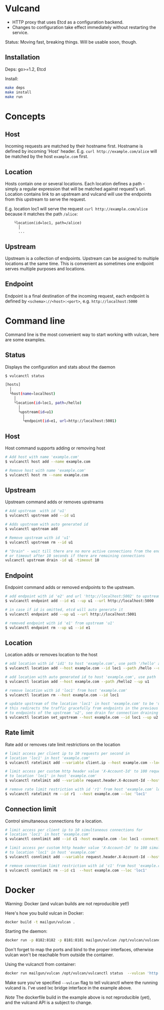 Vulcand
=======

* HTTP proxy that uses Etcd as a configuration backend.
* Changes to configuration take effect immediately without restarting the service.

Status: Moving fast, breaking things. Will be usable soon, though.

Installation
------------

Deps: go>=1.2, Etcd

Install: 

```bash
make deps
make install
make run
```

Concepts
========

Host
----

Incoming requests are matched by their hostname first. Hostname is defined by incoming 'Host' header.
E.g. `curl http://example.com/alice` will be matched by the host `example.com` first.

Location
--------
Hosts contain one or several locations. Each location defines a path - simply a regular expression that will be matched against request's url.
Location contains link to an upstream and vulcand will use the endpoints from this upstream to serve the request.

E.g. location loc1 will serve the request `curl http://example.com/alice` because it matches the path `/alice`:

```
    └location(id=loc1, path=/alice)
      │
      ...
```


Upstream
---------

Upstream is a collection of endpoints. Upstream can be assigned to multiple locations at the same time. This is convenient as sometimes one endpoint serves multiple 
purposes and locations.


Endpoint
---------

Endpoint is a final destination of the incoming request, each endpoint is defined by `<schema>://<host>:<port>`, e.g. `http://localhost:5000`


Command line
============

Command line is the most convenient way to start working with vulcan, here are some examples. 

Status
------

Displays the configuration and stats about the daemon

```bash 
$ vulcanctl status

[hosts]
  │
  └host(name=localhost)
    │
    └location(id=loc1, path=/hello)
      │
      └upstream(id=u1)
        │
        └endpoint(id=e1, url=http://localhost:5001)
```

Host
----

Host command supports adding or removing host

```bash
# Add host with name 'example.com'
$ vulcanctl host add --name example.com

# Remove host with name 'example.com'
$ vulcanctl host rm --name example.com
```

Upstream
--------

Upstream command adds or removes upstreams

```bash
# Add upstream  with id 'u1'
$ vulcanctl upstream add --id u1

# Adds upstream with auto generated id
$ vulcanctl upstream add 

# Remove upstream with id 'u1'
$ vulcanctl upstream rm --id u1

# "Drain" - wait till there are no more active connections from the endpoints of the upstream 'u1'
# or timeout after 10 seconds if there are remaining connections
vulcanctl upstream drain -id u1 -timeout 10
```

Endpoint
--------

Endpoint command adds or removed endpoints to the upstream.

```bash
# add endpoint with id 'e2' and url 'http://localhost:5002' to upstream with id 'u1'
$ vulcanctl endpoint add --id e1 --up u1 --url http://localhost:5000 

# in case if id is omitted, etcd will auto generate it
$ vulcanctl endpoint add --up u1 --url http://localhost:5001 

# removed endpoint with id 'e1' from upstream 'u1'
$ vulcanctl endpoint rm --up u1 --id e1 
```

Location
--------

Location adds or removes location to the host

```bash
# add location with id 'id1' to host 'example.com', use path '/hello' and upstream 'u1'
$ vulcanctl location add --host example.com --id loc1 --path /hello --up u1 

# add location with auto generated id to host 'example.com', use path '/hello2' and upstream 'u1'
$ vulcanctl location add --host example.com --path /hello2 --up u1 

# remove location with id 'loc1' from host 'example.com'
$ vulcanctl location rm --host example.com --id loc1 

# update upstream of the location 'loc1' in host 'example.com' to be 'u2'
# this redirects the traffic gracefully from endpoints in the previous upstream
# to endpoints of the upstream 'u2', see drain for connection draining
$ vulcanctl location set_upstream --host example.com --id loc1 --up u2
```

Rate limit
----------

Rate add or removes rate limit restrictions on the location

```bash
# limit access per client ip to 10 requests per second in 
# location 'loc1' in host 'example.com'
$ vulcanctl ratelimit add --variable client.ip --host example.com --loc loc1 --requests 10

# limit access per custom http header value 'X-Account-Id' to 100 requests per second 
# to location 'loc1' in host 'example.com'
$ vulcanctl ratelimit add --variable request.header.X-Account-Id --host example.com --loc loc1 --requests 10

# remove rate limit restriction with id 'r1' from host 'example.com' location 'loc1'
$ vulcanctl ratelimit rm --id r1  --host example.com --loc 'loc1'
```

Connection limit
----------

Control simultaneous connections for a location.

```bash
# limit access per client ip to 10 simultaneous connections for
# location 'loc1' in host 'example.com'
$ vulcanctl connlimit add --id c1 -host example.com -loc loc1 -connections 10

# limit access per custom http header value 'X-Account-Id' to 100 simultaneous connections
# to location 'loc1' in host 'example.com'
$ vulcanctl connlimit add --variable request.header.X-Account-Id --host example.com --loc loc1 --connections 10

# remove connection limit restriction with id 'c1' from host 'example.com' location 'loc1'
$ vulcanctl connlimit rm --id c1  --host example.com --loc 'loc1'
```

Docker
======

Warning: Docker (and vulcan builds are not reproducible yet!)

Here's how you build vulcan in Docker:

```bash
docker build -t mailgun/vulcan .
```

Starting the daemon:

```bash
docker run -p 8182:8182 -p 8181:8181 mailgun/vulcan /opt/vulcan/vulcand -apiInterface="0.0.0.0" -interface="0.0.0.0" --etcd=http://10.0.3.1:7002
```

Don't forget to map the ports and bind to the proper interfaces, otherwise vulcan won't be reachable from outside the container.

Using the vulcanctl from container:

```bash
docker run mailgun/vulcan /opt/vulcan/vulcanctl status  --vulcan 'http://10.0.3.1:8182'
```

Make sure you've specified `--vulcan` flag to tell vulcanctl where the running vulcand is. I've used lxc bridge interface in the example above.

*Note* The dockerfile build in the example above is not reproducible (yet), and the vulcand API is a subject to change.

